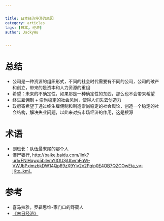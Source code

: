 ```yaml
---


title: 日本经济停滞的原因
category: articles
tags: [日本, 经济]
author: JackyWu


---
```


# 总结

- 公司是一种资源的组织形式，不同的社会时代需要有不同的公司，公司的破产和创立，带来的是资本和人力资源的重组
- 希望：未来的不确定性，如果那是一种确定性的东西，那么也不会带来希望
- 终生雇佣制 + 崇尚稳定的社会风尚，使得人们失去创造力
- 政府寄希望于通过终生雇佣制和制造崇尚稳定的社会舆论，创造一个稳定的社会结构，解决失业问题，以此来对抗市场经济的作用，这是根源

# 术语

- 副班长：队伍最末尾的那个人
- 僵尸银行, <http://baike.baidu.com/link?url=FNlHqwp5bllvmYIOUSjUbvmFqW-VWJbPximzbkDW14Qp89zX9Yiv2x2Pqip0E4OB7QZCOwEta_vv-jKto_kmI_>

# 参考

- 喜马拉雅，罗辑思维-家门口的野蛮人
- [《末日经济》](http://read.dangdang.com/content_2334378?ref=read-2-D&book_id=14617)
